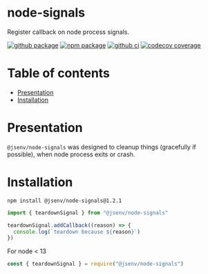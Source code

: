# node-signals

Register callback on node process signals.

[![github package](https://img.shields.io/github/package-json/v/jsenv/jsenv-node-signals.svg?logo=github&label=package)](https://github.com/jsenv/jsenv-node-signals/packages)
[![npm package](https://img.shields.io/npm/v/@jsenv/node-signals.svg?logo=npm&label=package)](https://www.npmjs.com/package/@jsenv/node-signals)
[![github ci](https://github.com/jsenv/jsenv-node-signals/workflows/ci/badge.svg)](https://github.com/jsenv/jsenv-node-signals/actions?workflow=ci)
[![codecov coverage](https://codecov.io/gh/jsenv/jsenv-node-signals/branch/master/graph/badge.svg)](https://codecov.io/gh/jsenv/jsenv-node-signals)

# Table of contents

- [Presentation](#Presentation)
- [Installation](#installation)

# Presentation

`@jsenv/node-signals` was designed to cleanup things (gracefully if possible), when node process exits or crash.

# Installation

```console
npm install @jsenv/node-signals@1.2.1
```

```js
import { teardownSignal } from "@jsenv/node-signals"

teardownSignal.addCallback((reason) => {
  console.log(`teardown because ${reason}`)
})
```

For node < 13

```js
const { teardownSignal } = require("@jsenv/node-signals")
```
